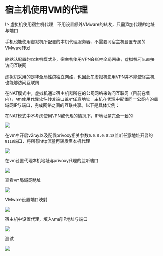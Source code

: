 # 宿主机使用VM的代理


!> 虚拟机使用宿主机代理，不用设置额外VMware的转发，只需添加代理的地址与端口<br><br>
手机也能使用虚拟机所配置的本机代理服务器，不需要同宿主机设置专属的VMware转发<br><br>
除默认配置的仅主机模式外，宿主机使用VPN会影响全局网络，虚拟机可以直接访问互联网<br><br>
虚拟机采用的是非全局性的独立网络，也因此在虚拟机使用VPN并不能使宿主机也能够访问互联网

在NAT模式中，虚拟机通过宿主机器所在的公网网络来访问互联网（目前在墙内），vm使用代理软件转发端口监听任意地址，主机在代理中配置同一公网内的局域网IP与端口，完成网络之间的互联共享。以下是具体实例：

在NAT模式中不考虑使用VPN或代理的情况下，IP地址是完全一致的

<!-- ![](https://ipfs.io/ipfs/QmPgX1CEGGAkCGiG6eD5ujWysQ9iBhV2iTqn8hNmZV4upT?2.png) -->

![](https://raw.githubusercontent.com/loremwalker/fq-book/master/docs/images/2018-05-13_005931.png)

在vm中开启v2ray以及配置privoxy相关参数`0.0.0.0:8118`监听任意地址开启的`8118`端口，将所有http流量再转发至本机代理

<!-- ![](https://ipfs.io/ipfs/QmVvZ3tL2jX5NizhrctG7FFFBDYJVDu3pbgB8JGDrrduvj?2.png) -->

![](https://raw.githubusercontent.com/loremwalker/fq-book/master/docs/images/2018-05-12_065612.png)

在vm设置代理本机地址与privoxy代理的监听端口

<!-- ![](https://ipfs.io/ipfs/QmZHt9U6eiYkSrjiU3npR7pCuTi8HVTcEFGy26p5uY9JU7?1.png) -->

![](https://raw.githubusercontent.com/loremwalker/fq-book/master/docs/images/2018-05-13_013525.png)

查看vm局域网地址

<!-- ![](https://ipfs.io/ipfs/QmPPBiFHzDh7crMrLCfvDc9f6B5v13P4zygPhdDhBxg2Wj?0.png) -->

![](https://raw.githubusercontent.com/loremwalker/fq-book/master/docs/images/2018-05-13_014622.png)

VMware设置端口映射

<!-- ![](https://ipfs.io/ipfs/QmZhNJ9bMbuSp9DSPpZHyzmkbBD3DAZNLKqdAYNLhh4814?1.png) -->

![](https://raw.githubusercontent.com/loremwalker/fq-book/master/docs/images/2018-05-13_015340%20%281%29.png)

宿主机中设置代理，填入vm的IP地址与端口

<!-- ![](https://ipfs.io/ipfs/QmTJ8f5AAMX3ak1u78sBXPzYyBUTVoxwSYfsy4ixfcdnKT?2.png) -->

![](https://raw.githubusercontent.com/loremwalker/fq-book/master/docs/images/2018-05-13_020423%20%281%29.png)

测试

<!-- ![](https://ipfs.io/ipfs/QmaREa4sCZgTLZ7xqdUh45TuSieGbtyvHp6P9JXGRkqv9Q?2.png) -->

![](https://raw.githubusercontent.com/loremwalker/fq-book/master/docs/images/2018-05-13_021830.png)




